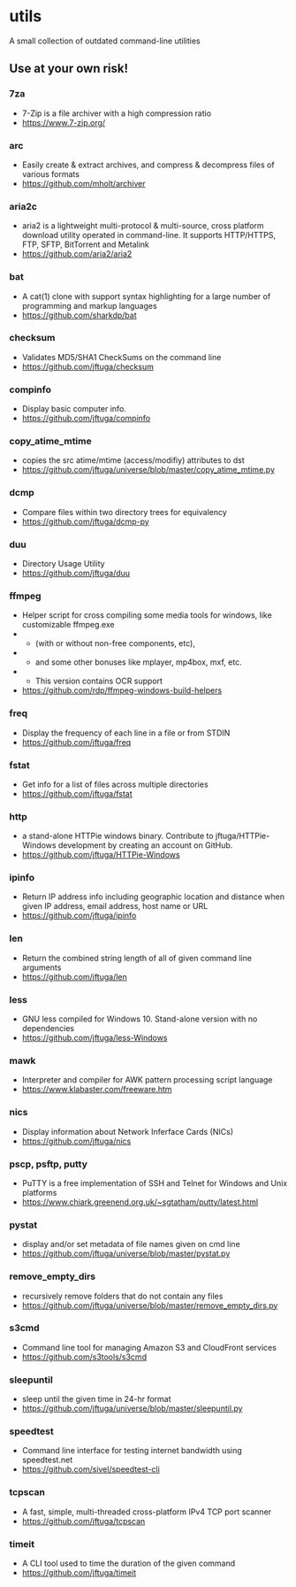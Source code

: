 # utils
A small collection of outdated command-line utilities

## Use at your own risk!

### 7za
* 7-Zip is a file archiver with a high compression ratio
* https://www.7-zip.org/

### arc
* Easily create & extract archives, and compress & decompress files of various formats
* https://github.com/mholt/archiver

### aria2c
* aria2 is a lightweight multi-protocol & multi-source, cross platform download utility operated in command-line. It supports HTTP/HTTPS, FTP, SFTP, BitTorrent and Metalink
* https://github.com/aria2/aria2

### bat
* A cat(1) clone with support syntax highlighting for a large number of programming and markup languages
* https://github.com/sharkdp/bat

### checksum
* Validates MD5/SHA1 CheckSums on the command line
* https://github.com/jftuga/checksum

### compinfo
* Display basic computer info.
* https://github.com/jftuga/compinfo

### copy_atime_mtime
* copies the src atime/mtime (access/modifiy) attributes to dst
* https://github.com/jftuga/universe/blob/master/copy_atime_mtime.py
 
### dcmp
* Compare files within two directory trees for equivalency
* https://github.com/jftuga/dcmp-py

### duu
* Directory Usage Utility
* https://github.com/jftuga/duu

### ffmpeg
* Helper script for cross compiling some media tools for windows, like customizable ffmpeg.exe 
* * (with or without non-free components, etc), 
* * and some other bonuses like mplayer, mp4box, mxf, etc.
* * This version contains OCR support
* https://github.com/rdp/ffmpeg-windows-build-helpers

### freq
* Display the frequency of each line in a file or from STDIN 
* https://github.com/jftuga/freq

### fstat
* Get info for a list of files across multiple directories
* https://github.com/jftuga/fstat

### http
* a stand-alone HTTPie windows binary. Contribute to jftuga/HTTPie-Windows development by creating an account on GitHub.
* https://github.com/jftuga/HTTPie-Windows

### ipinfo
* Return IP address info including geographic location and distance when given IP address, email address, host name or URL
* https://github.com/jftuga/ipinfo

### len
* Return the combined string length of all of given command line arguments
* https://github.com/jftuga/len

### less
* GNU less compiled for Windows 10. Stand-alone version with no dependencies
* https://github.com/jftuga/less-Windows

### mawk
* Interpreter and compiler for AWK pattern processing script language
* https://www.klabaster.com/freeware.htm

### nics
* Display information about Network Inferface Cards (NICs)
* https://github.com/jftuga/nics

### pscp, psftp, putty
* PuTTY is a free implementation of SSH and Telnet for Windows and Unix platforms
* https://www.chiark.greenend.org.uk/~sgtatham/putty/latest.html

### pystat
* display and/or set metadata of file names given on cmd line
* https://github.com/jftuga/universe/blob/master/pystat.py

### remove_empty_dirs
* recursively remove folders that do not contain any files
* https://github.com/jftuga/universe/blob/master/remove_empty_dirs.py

### s3cmd
* Command line tool for managing Amazon S3 and CloudFront services
* https://github.com/s3tools/s3cmd

### sleepuntil
* sleep until the given time in 24-hr format
* https://github.com/jftuga/universe/blob/master/sleepuntil.py

### speedtest
* Command line interface for testing internet bandwidth using speedtest.net
* https://github.com/sivel/speedtest-cli

### tcpscan
* A fast, simple, multi-threaded cross-platform IPv4 TCP port scanner
* https://github.com/jftuga/tcpscan

### timeit
* A CLI tool used to time the duration of the given command 
* https://github.com/jftuga/timeit
